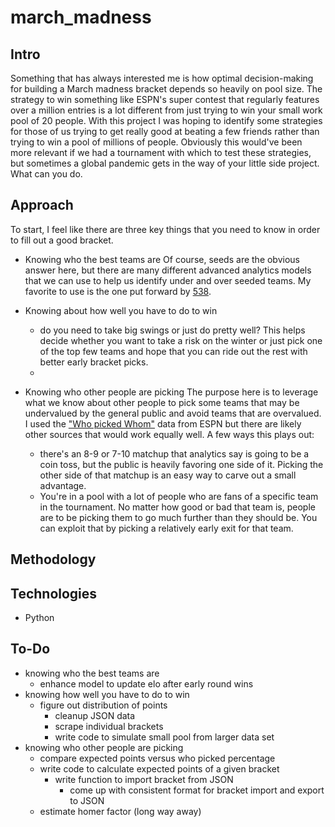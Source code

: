 # march_madness

## Intro
Something that has always interested me is how optimal decision-making for building a March madness bracket depends so heavily on pool size. The strategy to win something like ESPN's super contest that regularly features over a million entries is a lot different from just trying to win your small work pool of 20 people. With this project I was hoping to identify some strategies for those of us trying to get really good at beating a few friends rather than trying to win a pool of millions of people.  Obviously this would've been more relevant if we had a tournament with which to test these strategies, but sometimes a global pandemic gets in the way of your little side project. What can you do.

## Approach

To start, I feel like there are three key things that you need to know in order to fill out a good bracket.

* Knowing who the best teams are
Of course, seeds are the obvious answer here, but there are many different advanced analytics models that we can use to help us identify under and over seeded teams.  My favorite to use is the one put forward by [538](https://projects.fivethirtyeight.com/2020-march-madness-predictions/).

* Knowing about how well you have to do to win
	* do you need to take big swings or just do pretty well?  This helps decide whether you want to take a risk on the winter or just pick one of the top few teams and hope that you can ride out the rest with better early bracket picks.
  *
* Knowing who other people are picking
The purpose here is to leverage what we know about other people to pick some teams that may be undervalued by the general public and avoid teams that are overvalued. I used the ["Who picked Whom"](http://fantasy.espn.com/tournament-challenge-bracket/2019/en/whopickedwhom) data from ESPN but there are likely other sources that would work equally well. A few ways this plays out:
	* there's an 8-9 or 7-10 matchup that analytics say is going to be a coin toss, but the public is heavily favoring one side of it.  Picking the other side of that matchup is an easy way to carve out a small advantage.
	* You're in a pool with a lot of people who are fans of a specific team in the tournament. No matter how good or bad that team is, people are to be picking them to go much further than they should be.  You can exploit that by picking a relatively early exit for that team.

## Methodology

## Technologies
* Python

## To-Do
* knowing who the best teams are
	* enhance model to update elo after early round wins
* knowing how well you have to do to win
	* figure out distribution of points
		* cleanup JSON data
		* scrape individual brackets
		* write code to simulate small pool from larger data set
* knowing who other people are picking
	* compare expected points versus who picked percentage
	* write code to calculate expected points of a given bracket
		* write function to import bracket from JSON
			* come up with consistent format for bracket import and export to JSON
	* estimate homer factor (long way away)